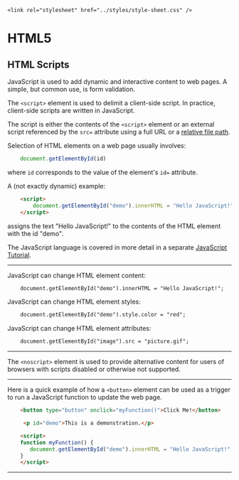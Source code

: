 <!DOCTYPE html>
<html lang="en-GB">
    <!-- notes-html by NewForester:  a series of notes on HTML5 written after studying the HTML Tutorial @ W3Schools -->

<head>
    <title>HTML5: Scripts</title>
    <meta charset="UTF-8" />
    <meta name="description" content="Notes on HTML5 made while following the HTML Tutorial @ W3Schools" />
    <meta name="keywords" content="HTML" />
    <meta name="author" content="NewForester" />
    <meta name="viewport" content="width=device-width, initial-scale=1.0" />

    <link rel="stylesheet" href="../styles/style-sheet.css" />
</head>

<body>

# HTML5

## HTML Scripts

JavaScript is used to add dynamic and interactive content to web pages.
A simple, but common use, is form validation.

The `<script>` element is used to delimit a client-side script.
In practice, client-side scripts are written in JavaScript.

The script is either the contents of the `<script>` element or
an external script referenced by the `src=` attribute
using a full URL or a [relative file path](file-paths.html).


Selection of HTML elements on a web page usually involves:

```javascript
    document.getElementById(id)
```

where `id` corresponds to the value of the element's `id=` attribute.

A (not exactly dynamic) example:

```html
    <script>
        document.getElementById("demo").innerHTML = "Hello JavaScript!";
    </script>
```

assigns the text "Hello JavaScript!" to the contents of the HTML element with the id "demo".

The JavaScript language is covered in more detail in a separate
[JavaScript Tutorial](http://www.w3schools.com/js/default.asp).


<hr /><!-- A Taste of JavaScript -->

JavaScript can change HTML element content:

```html
    document.getElementById("demo").innerHTML = "Hello JavaScript!";
```

JavaScript can change HTML element styles:

```html
    document.getElementById("demo").style.color = "red";
```

JavaScript can change HTML element attributes:

```html
    document.getElementById("image").src = "picture.gif";
```


<hr /><!-- The <noscript> Element -->

The `<noscript>` element is used to provide alternative content for users of browsers with scripts disabled or otherwise not supported.


<hr /><!-- The <button> Element -->

Here is a quick example of how a `<button>` element can be used as a trigger to run a JavaScript function to update the web page.

```html
    <button type="button" onclick="myFunction()">Click Me!</button>

     <p id="demo">This is a demonstration.</p>

    <script>
    function myFunction() {
       document.getElementById("demo").innerHTML = "Hello JavaScript!";
    }
    </script>
```

<hr />

</body>
</html>
